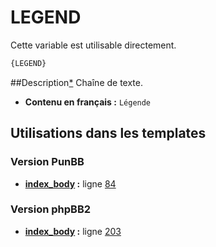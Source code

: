 # LEGEND


Cette variable est utilisable directement.

```html
{LEGEND}
```

##Description[*](https://fa-tvars.appspot.com/var/LEGEND)
Chaîne de texte.

* __Contenu en français :__ `Légende`

## Utilisations dans les templates

### Version PunBB
* __[index_body](../tpl/var/punbb/index_body.md#readme) :__ ligne [84](../tpl/src/punbb/index_body.tpl#L84)

### Version phpBB2
* __[index_body](../tpl/var/subsilver/index_body.md#readme) :__ ligne [203](../tpl/src/subsilver/index_body.tpl#L203)